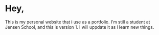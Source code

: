 # Hey, 
This is my personal website that i use as a portfolio. I'm still a student at Jensen School, and this is version 1. I will uppdate it as I learn new things.
